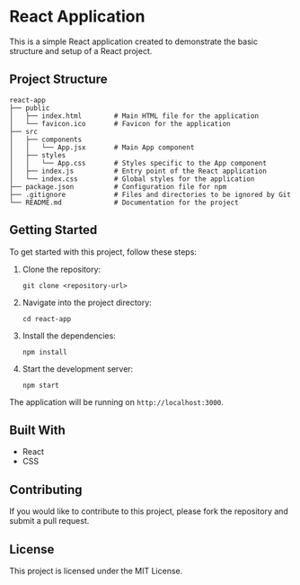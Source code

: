 # React Application

This is a simple React application created to demonstrate the basic structure and setup of a React project.

## Project Structure

```
react-app
├── public
│   ├── index.html        # Main HTML file for the application
│   └── favicon.ico       # Favicon for the application
├── src
│   ├── components
│   │   └── App.jsx       # Main App component
│   ├── styles
│   │   └── App.css       # Styles specific to the App component
│   ├── index.js          # Entry point of the React application
│   └── index.css         # Global styles for the application
├── package.json          # Configuration file for npm
├── .gitignore            # Files and directories to be ignored by Git
└── README.md             # Documentation for the project
```

## Getting Started

To get started with this project, follow these steps:

1. Clone the repository:
   ```
   git clone <repository-url>
   ```

2. Navigate into the project directory:
   ```
   cd react-app
   ```

3. Install the dependencies:
   ```
   npm install
   ```

4. Start the development server:
   ```
   npm start
   ```

The application will be running on `http://localhost:3000`.

## Built With

- React
- CSS

## Contributing

If you would like to contribute to this project, please fork the repository and submit a pull request. 

## License

This project is licensed under the MIT License.